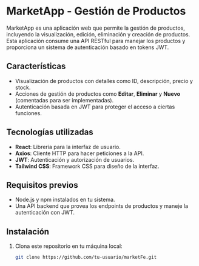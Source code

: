 # MarketApp - Gestión de Productos

MarketApp es una aplicación web que permite la gestión de productos, incluyendo la visualización, edición, eliminación y creación de productos. Esta aplicación consume una API RESTful para manejar los productos y proporciona un sistema de autenticación basado en tokens JWT.

## Características

- Visualización de productos con detalles como ID, descripción, precio y stock.
- Acciones de gestión de productos como **Editar**, **Eliminar** y **Nuevo** (comentadas para ser implementadas).
- Autenticación basada en JWT para proteger el acceso a ciertas funciones.

## Tecnologías utilizadas

- **React**: Librería para la interfaz de usuario.
- **Axios**: Cliente HTTP para hacer peticiones a la API.
- **JWT**: Autenticación y autorización de usuarios.
- **Tailwind CSS**: Framework CSS para diseño de la interfaz.

## Requisitos previos

- Node.js y npm instalados en tu sistema.
- Una API backend que provea los endpoints de productos y maneje la autenticación con JWT.

## Instalación

1. Clona este repositorio en tu máquina local:

   ```bash
   git clone https://github.com/tu-usuario/marketFe.git
